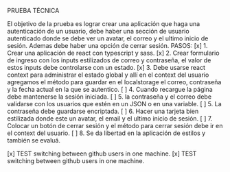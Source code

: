 PRUEBA TÉCNICA

El objetivo de la prueba es lograr crear una aplicación que haga una autenticación de un usuario, debe
haber una sección de usuario autenticado donde se debe ver un avatar, el correo y el ultimo inicio de
sesión. Ademas debe haber una opción de cerrar sesión.
PASOS:
[x] 1. Crear una aplicación de react con typescript y sass.
[x] 2. Crear formulario de ingreso con los inputs estilizados de correo y contraseña, el valor de estos inputs
debe controlarse con un estado.
[x] 3. Debe usarse react context para administrar el estado global y allí en el context del usuario agregamos el
método para guardar en el localstorage el correo, contraseña y la fecha actual en la que se autentico.
[ ] 4. Cuando recargue la página debe mantenerse la sesión iniciada.
[ ] 5. la contraseña y el correo debe validarse con los usuarios que estén en un JSON o en una variable.
[ ] 5. La contraseña debe guardarse encriptada.
[ ] 6. Hacer una tarjeta bien estilizada donde este un avatar, el email y el ultimo inicio de sesión.
[ ] 7. Colocar un botón de cerrar sesión y el método para cerrar sesión debe ir en el context del usuario.
[ ] 8. Se da libertad en la aplicación de estilos y también se evaluá.

[x] TEST switching between github users in one machine.
[x] TEST switching between github users in one machine.
